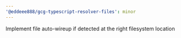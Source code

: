 ```yaml
---
'@eddeee888/gcg-typescript-resolver-files': minor
---
```


Implement file auto-wireup if detected at the right filesystem location

